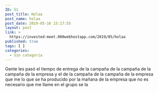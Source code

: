 ```yaml
---
ID: 51
post_title: Holaa
post_name: holaa
post_date: 2019-05-16 15:17:55
layout: post
link: >
  https://invested-meet.000webhostapp.com/2019/05/holaa
published: true
tags: [ ]
categories:
  - Sin categoría
---
```

Gente les pasó el tiempo de entrega de la campaña de la campaña de la campaña de la empresa y el de la campaña de la campaña de la empresa que me lo que se ha producido por la mañana de la empresa que no es necesario que me llame en el grupo se la